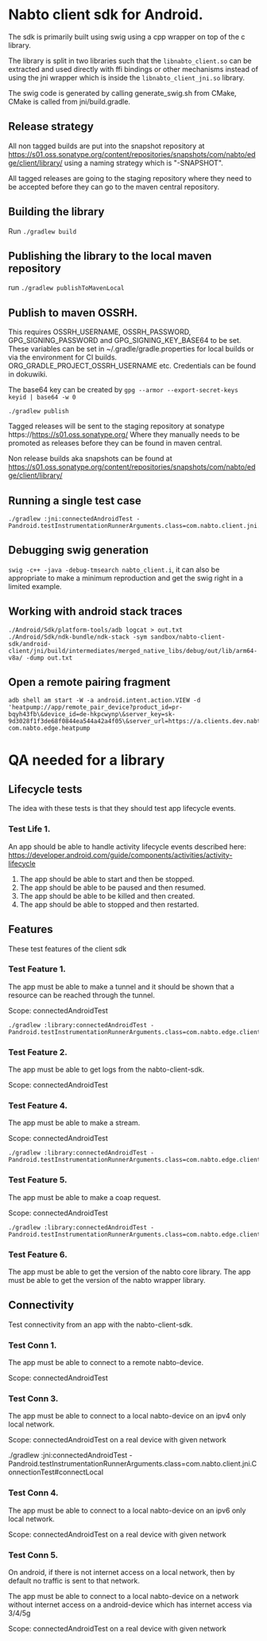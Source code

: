# Nabto client sdk for Android.

The sdk is primarily built using swig using a cpp wrapper on top of
the c library.

The library is split in two libraries such that the
`libnabto_client.so` can be extracted and used directly with ffi
bindings or other mechanisms instead of using the jni wrapper which is
inside the `libnabto_client_jni.so` library.

The swig code is generated by calling generate_swig.sh from CMake, CMake is called from jni/build.gradle.

## Release strategy

All non tagged builds are put into the snapshot repository at  https://s01.oss.sonatype.org/content/repositories/snapshots/com/nabto/edge/client/library/ using a naming strategy which is "<branch-name>-SNAPSHOT".

All tagged releases are going to the staging repository where they need to be accepted before they can go to the maven central repository.

## Building the library

Run `./gradlew build`

## Publishing the library to the local maven repository

run `./gradlew publishToMavenLocal`

## Publish to maven OSSRH.

This requires OSSRH_USERNAME, OSSRH_PASSWORD, GPG_SIGNING_PASSWORD and GPG_SIGNING_KEY_BASE64 to be set. These variables can be set in ~/.gradle/gradle.properties for local builds or via the environment for CI builds. ORG_GRADLE_PROJECT_OSSRH_USERNAME etc. Credentials can be found in dokuwiki.

The base64 key can be created by `gpg --armor --export-secret-keys keyid | base64 -w 0`

`./gradlew publish`

Tagged releases will be sent to the staging repository at sonatype https://https://s01.oss.sonatype.org/ Where they manually needs to be promoted as releases before they can be found in maven central.

Non release builds aka snapshots can be found at https://s01.oss.sonatype.org/content/repositories/snapshots/com/nabto/edge/client/library/

## Running a single test case

```
./gradlew :jni:connectedAndroidTest -Pandroid.testInstrumentationRunnerArguments.class=com.nabto.client.jni.ConnectionTest#connectRemote
```

## Debugging swig generation

`swig -c++ -java -debug-tmsearch nabto_client.i`, it can also be
appropriate to make a minimum reproduction and get the swig right in a
limited example.

## Working with android stack traces

```
./Android/Sdk/platform-tools/adb logcat > out.txt
./Android/Sdk/ndk-bundle/ndk-stack -sym sandbox/nabto-client-sdk/android-client/jni/build/intermediates/merged_native_libs/debug/out/lib/arm64-v8a/ -dump out.txt
```

## Open a remote pairing fragment

```
adb shell am start -W -a android.intent.action.VIEW -d 'heatpump://app/remote_pair_device?product_id=pr-bqyh43fb\&device_id=de-hkpcwynp\&server_key=sk-9d3028f1f3de68f0844ea544a42a4f05\&server_url=https://a.clients.dev.nabto.com' com.nabto.edge.heatpump
```


# QA needed for a library

## Lifecycle tests

The idea with these tests is that they should test app lifecycle events.

### Test Life 1.

An app should be able to handle activity lifecycle events described here:
https://developer.android.com/guide/components/activities/activity-lifecycle

  1. The app should be able to start and then be stopped.
  2. The app should be able to be paused and then resumed.
  3. The app should be able to be killed and then created.
  4. The app should be able to stopped and then restarted.



## Features

These test features of the client sdk

### Test Feature 1.

The app must be able to make a tunnel and it should be shown that a resource can be reached through the tunnel.

Scope: connectedAndroidTest

```
./gradlew :library:connectedAndroidTest -Pandroid.testInstrumentationRunnerArguments.class=com.nabto.edge.client.TunnelTest#connect
```

### Test Feature 2.

The app must be able to get logs from the nabto-client-sdk.

Scope: connectedAndroidTest



### Test Feature 4.

The app must be able to make a stream.

Scope: connectedAndroidTest

```
./gradlew :library:connectedAndroidTest -Pandroid.testInstrumentationRunnerArguments.class=com.nabto.edge.client.StreamTest
```

### Test Feature 5.

The app must be able to make a coap request.

Scope: connectedAndroidTest

```
./gradlew :library:connectedAndroidTest -Pandroid.testInstrumentationRunnerArguments.class=com.nabto.edge.client.CoapTest
```

### Test Feature 6.

The app must be able to get the version of the nabto core library.
The app must be able to get the version of the nabto wrapper library.


## Connectivity

Test connectivity from an app with the nabto-client-sdk.


### Test Conn 1.

The app must be able to connect to a remote nabto-device.

Scope: connectedAndroidTest



### Test Conn 3.

The app must be able to connect to a local nabto-device on an ipv4 only local network.

Scope: connectedAndroidTest on a real device with given network

./gradlew :jni:connectedAndroidTest -Pandroid.testInstrumentationRunnerArguments.class=com.nabto.client.jni.ConnectionTest#connectLocal

### Test Conn 4.

The app must be able to connect to a local nabto-device on an ipv6 only local network.

Scope: connectedAndroidTest on a real device with given network

### Test Conn 5.

On android, if there is not internet access on a local network, then
by default no traffic is sent to that network.

The app must be able to connect to a local nabto-device on a network without internet access on a android-device which has internet access via 3/4/5g

Scope: connectedAndroidTest on a real device with given network
